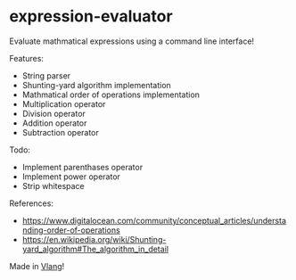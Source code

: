 # expression-evaluator
Evaluate mathmatical expressions using a command line interface!

Features:
- String parser
- Shunting-yard algorithm implementation
- Mathmatical order of operations implementation
- Multiplication operator
- Division operator
- Addition operator
- Subtraction operator

Todo:
- Implement parenthases operator
- Implement power operator
- Strip whitespace

References:
- https://www.digitalocean.com/community/conceptual_articles/understanding-order-of-operations
- https://en.wikipedia.org/wiki/Shunting-yard_algorithm#The_algorithm_in_detail

Made in [Vlang](https://github.com/vlang/v/)!
